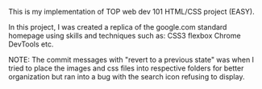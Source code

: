 This is my implementation of TOP web dev 101 HTML/CSS project (EASY).

In this project, I was created a replica of the google.com standard
homepage using skills and techniques such as:
CSS3 flexbox
Chrome DevTools etc.

NOTE: The commit messages with "revert to a previous state" was when
I tried to place the images and css files into respective folders for
better organization but ran into a bug with the search icon refusing to
display.
